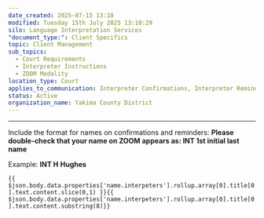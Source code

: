 ```yaml
---
date_created: 2025-07-15 13:10
modified: Tuesday 15th July 2025 13:10:29
silo: Language Interpretation Services
"document_type:": Client Specifics
topic: Client Management
sub_topics:
  - Court Requirements
  - Interpreter Instructions
  - ZOOM Modality
location_type: Court
applies_to_communication: Interpreter Confirmations, Interpreter Reminders
status: Active
organization_name: Yakima County District
---
```

---
Include the format for names on confirmations and reminders:
**Please double-check that your name on ZOOM appears as: INT 1st initial last name**

Example: **INT H** **Hughes**

`{{ $json.body.data.properties['name.interpeters'].rollup.array[0].title[0].text.content.slice(0,1) }}{{ $json.body.data.properties['name.interpeters'].rollup.array[0].title[0].text.content.substring(8)}}`